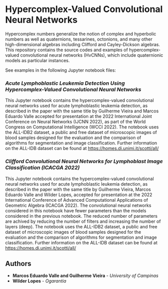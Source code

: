 # Hypercomplex-Valued Convolutional Neural Networks

Hypercomplex numbers generalize the notion of complex and hyperbolic numbers as well as quaternions, tessarines, octonions, and many other high-dimensional algebras including Clifford and Cayley-Dickson algebras. This repository contains the source codes and examples of hypercomplex-valued convolutional neural networks (HvCNNs), which include quaternionic models as particular instances.

See examples in the following Jupyter notebook files:

### *Acute Lymphoblastic Leukemia Detection Using Hypercomplex-Valued Convolutional Neural Networks* 
This Jupyter notebook contains the hypercomplex-valued convolutional neural networks used for acute lymphoblastic leukemia detection, as described in the paper with the same title by Guilherme Vieira and Marcos Eduardo Valle accepted for presentation at the 2022 International Joint Conference on Neural Networks (IJCNN 2022), as part of the World Congress on Computational Intelligence (WCCI 2022). The notebook uses the ALL-IDB2 dataset, a public and free dataset of microscopic images of blood samples designed for the evaluation and the comparison of algorithms for segmentation and image classification. Further information on the ALL-IDB dataset can be found at https://homes.di.unimi.it/scotti/all/

### *Clifford Convolutional Neural Networks for Lymphoblast Image Classification (ICACGA 2022)* 
This Jupyter notebook contains the hypercomplex-valued convolutional neural networks used for acute lymphoblastic leukemia detection, as described in the paper with the same title by Guilherme Vieira, Marcos Eduardo Valle and Wilder Lopes, accepted for presentation at the 2022 International Conference of Advanced Computational Applications of Geometric Algebra (ICACGA 2022). The convolutional neural networks considered in this notebook have fewer parameters than the models considered in the previous notebook. The reduced number of parameters are achived by reducing the number of filters and increasing the number of layers (deep). The notebook uses the ALL-IDB2 dataset, a public and free dataset of microscopic images of blood samples designed for the evaluation and the comparison of algorithms for segmentation and image classification. Further information on the ALL-IDB dataset can be found at https://homes.di.unimi.it/scotti/all/

## Authors
* **Marcos Eduardo Valle and Guilherme Vieira** - *University of Campinas*
* **Wilder Lopes** - *Ogarantia*
